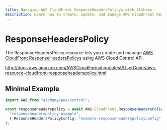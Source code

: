 ```yaml
---
title: Managing AWS CloudFront ResponseHeadersPolicys with Alchemy
description: Learn how to create, update, and manage AWS CloudFront ResponseHeadersPolicys using Alchemy Cloud Control.
---
```


# ResponseHeadersPolicy

The ResponseHeadersPolicy resource lets you create and manage [AWS CloudFront ResponseHeadersPolicys](https://docs.aws.amazon.com/cloudfront/latest/userguide/) using AWS Cloud Control API.

http://docs.aws.amazon.com/AWSCloudFormation/latest/UserGuide/aws-resource-cloudfront-responseheaderspolicy.html

## Minimal Example

```ts
import AWS from "alchemy/aws/control";

const responseheaderspolicy = await AWS.CloudFront.ResponseHeadersPolicy(
  "responseheaderspolicy-example",
  { ResponseHeadersPolicyConfig: "example-responseheaderspolicyconfig" }
);
```

